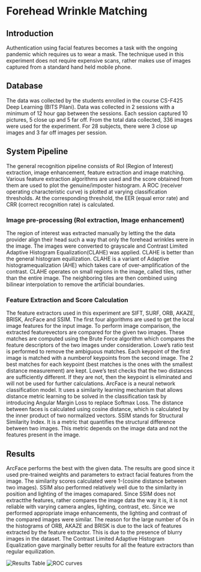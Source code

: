 # Forehead Wrinkle Matching

## Introduction
Authentication using facial features becomes a task with the ongoing pandemic which requires us to wear a mask.  The technique used in this experiment does not require expensive scans, rather makes use of images captured from a standard hand held mobile phone.

## Database
The data was collected by the students enrolled in the course CS-F425 Deep Learning (BITS Pilani).  Data was collected in 2 sessions with a minimum of 12 hour gap between the sessions.  Each session captured 10 pictures, 5 close up and 5 far off.  From the total data collected, 336 images were used for the experiment.  For 28 subjects, there were 3 close up images and 3 far off images per session.

## System Pipeline
The general recognition pipeline consists of RoI (Region of Interest) extraction, image enhancement, feature extraction and image matching.  Various feature extraction algorithms are used and the score obtained from them are used to plot the genuine/imposter histogram.  A ROC (receiver operating characteristic curve) is plotted at varying classification thresholds.  At the corresponding threshold, the EER (equal error rate) and CRR (correct recognition rate) is calculated.

### Image pre-processing (RoI extraction, Image enhancement)
The region of interest was extracted manually by letting the the data provider align their head such a way that only the forehead wrinkles were in the image.  The images were converted to grayscale and Contrast Limited Adaptive Histogram Equalization(CLAHE) was applied.  CLAHE is better than the general histogram equilization.  CLAHE is a variant of Adaptive histogramequalization (AHE) which takes care of over-amplification of the contrast.  CLAHE operates on small regions in the image, called tiles, rather than the entire image.  The neighboring tiles are then combined using bilinear interpolation to remove the artificial boundaries.

### Feature Extraction and Score Calculation
The  feature  extractors  used  in  this  experiment  are  SIFT,  SURF,  ORB,  AKAZE,  BRISK,  ArcFace  and  SSIM.  The  first  four algorithms are used to get the local image features for the input image.  To perform image comparison, the extracted featurevectors are compared for the given two images.  These matches are computed using the Brute Force algorithm which compares the feature descriptors of the two images under consideration.
Lowe’s ratio test is performed to remove the ambiguous matches.  Each keypoint of the first image is matched with a numberof keypoints from the second image.  The 2 best matches for each keypoint (best matches is the ones with the smallest distance measurement) are kept.  Lowe’s test checks that the two distances are sufficiently different.  If they are not, then the keypoint is eliminated and will not be used for further calculations.
ArcFace is a neural network classification model.  It uses a similarity learning mechanism that allows distance metric learning to be solved in the classification task by introducing Angular Margin Loss to replace Softmax Loss.  The distance between faces is calculated using cosine distance, which is calculated by the inner product of two normalized vectors.
SSIM stands for Structural Similarity Index.  It is a metric that quantifies the structural difference between two images.  This metric depends on the image data and not the features present in the image.

## Results
ArcFace performs the best with the given data. The results are good since it used pre-trained weights and parameters to extract facial features from the image.  The similarity scores calculated were 1-(cosine distance between two images). SSIM also performed relatively well due to the similarity in position and lighting of the images comapared. Since SSIM does not extractthe features, rather compares the image data the way it is, it is not reliable with varying camera angles, lighting, contrast, etc. Since we performed appropriate image enhancements, the lighting and contrast of the compared images were similar. The reason for the large number of 0s in the histograms of ORB, AKAZE and BRISK is due to the lack of features extracted by the feature extractor.  This is due to the presence of blurry images in the dataset. The Contrast Limited Adaptive Histogram Equalization gave marginally better results for all the feature extractors than regular equilization.

![Results Table](/assets/table.png "Results table")
![ROC curves](/assets/roc.png "ROC curves")
